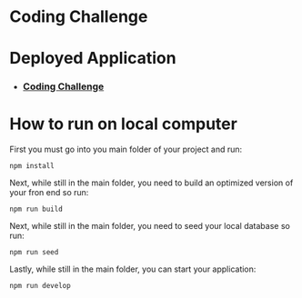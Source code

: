# Coding Challenge

# Deployed Application
 - ### [Coding Challenge](https://ommo-challenge-zja.herokuapp.com/)

# How to run on local computer

First you must go into you main folder of your project and run:
```
npm install
```

Next, while still in the main folder, you need to build an optimized version of your fron end so run:
```
npm run build
```

Next, while still in the main folder, you need to seed your local database so run:
```
npm run seed
```

Lastly, while still in the main folder, you can start your application:
```
npm run develop
```


